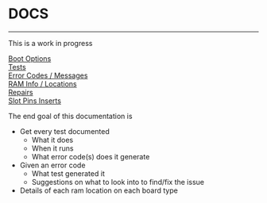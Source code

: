 # DOCS
---

This is a work in progress

[Boot Options](boot_options.md)<br>
[Tests](tests.md)<br>
[Error Codes / Messages](error_codes.md)<br>
[RAM Info / Locations](ram.md)<br>
[Repairs](repairs.md)<br>
[Slot Pins Inserts](slot_pins_inserts.md)<br>

The end goal of this documentation is
* Get every test documented
  * What it does
  * When it runs
  * What error code(s) does it generate
* Given an error code
  * What test generated it
  * Suggestions on what to look into to find/fix the issue
* Details of each ram location on each board type
